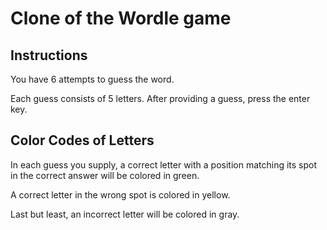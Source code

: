 # Clone of the Wordle game

## Instructions

You have 6 attempts to guess the word.

Each guess consists of 5 letters. After providing a guess, press the enter key.

## Color Codes of Letters

In each guess you supply, a correct letter with a position matching its spot in the correct answer will be colored in green.

A correct letter in the wrong spot is colored in yellow.

Last but least, an incorrect letter will be colored in gray.
